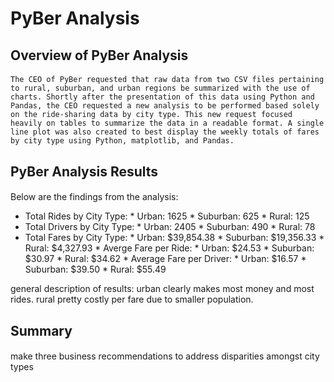 # PyBer Analysis
## Overview of PyBer Analysis
####
	The CEO of PyBer requested that raw data from two CSV files pertaining to rural, suburban, and urban regions be summarized with the use of charts. Shortly after the presentation of this data using Python and Pandas, the CEO requested a new analysis to be performed based solely on the ride-sharing data by city type. This new request focused heavily on tables to summarize the data in a readable format. A single line plot was also created to best display the weekly totals of fares by city type using Python, matplotlib, and Pandas. 

## PyBer Analysis Results
#### 
Below are the findings from the analysis:

  * Total Rides by City Type:
          * Urban: 1625
          * Suburban: 625
          * Rural: 125
   * Total Drivers by City Type:
          * Urban: 2405
          * Suburban: 490
          * Rural: 78
   * Total Fares by City Type:
          * Urban: $39,854.38
          * Suburban: $19,356.33
          * Rural: $4,327.93
    * Averge Fare per Ride:
          * Urban: $24.53
          * Suburban: $30.97
          * Rural: $34.62
    * Average Fare per Driver:
          * Urban: $16.57
          * Suburban: $39.50
          * Rural: $55.49
 

general description of results: urban clearly makes most money and most rides. rural pretty costly per fare due to smaller population. 

## Summary
####
make three business recommendations to address disparities amongst city types

